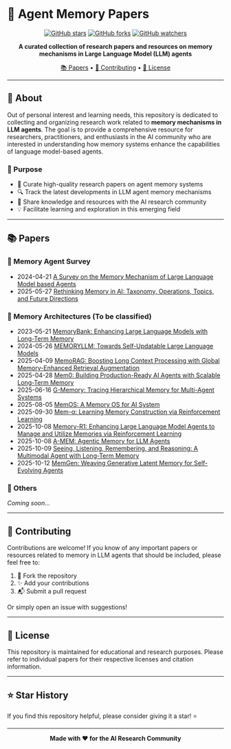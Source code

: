 # 🧠 Agent Memory Papers

<div align="center">

[![GitHub stars](https://img.shields.io/github/stars/norsheep/Agent_Memory_Papers?style=social)](https://github.com/norsheep/Agent_Memory_Papers/stargazers)
[![GitHub forks](https://img.shields.io/github/forks/norsheep/Agent_Memory_Papers?style=social)](https://github.com/norsheep/Agent_Memory_Papers/network/members)
[![GitHub watchers](https://img.shields.io/github/watchers/norsheep/Agent_Memory_Papers?style=social)](https://github.com/norsheep/Agent_Memory_Papers/watchers)

**A curated collection of research papers and resources on memory mechanisms in Large Language Model (LLM) agents**

[📚 Papers](#-papers) • [🤝 Contributing](#-contributing) • [📄 License](#-license)

</div>

---

## 📖 About

Out of personal interest and learning needs, this repository is dedicated to collecting and organizing research work related to **memory mechanisms in LLM agents**. The goal is to provide a comprehensive resource for researchers, practitioners, and enthusiasts in the AI community who are interested in understanding how memory systems enhance the capabilities of language model-based agents.

### 🎯 Purpose

- 📝 Curate high-quality research papers on agent memory systems
- 🔍 Track the latest developments in LLM agent memory mechanisms
- 🌟 Share knowledge and resources with the AI research community
- 💡 Facilitate learning and exploration in this emerging field

---

## 📚 Papers

### 📖 Memory Agent Survey
- 2024-04-21 [A Survey on the Memory Mechanism of Large Language Model based Agents](https://arxiv.org/abs/2404.13501)
- 2025-05-27 [Rethinking Memory in AI: Taxonomy, Operations, Topics, and Future Directions](http://arxiv.org/abs/2505.00675)
### 🔄 Memory Architectures (To be classified)
- 2023-05-21 [MemoryBank: Enhancing Large Language Models with Long-Term Memory](http://arxiv.org/abs/2305.10250)
- 2024-05-26 [MEMORYLLM: Towards Self-Updatable Large Language Models](http://arxiv.org/abs/2402.04624)
- 2025-04-09 [MemoRAG: Boosting Long Context Processing with Global Memory-Enhanced Retrieval Augmentation](http://arxiv.org/abs/2409.05591)
- 2025-04-28 [Mem0: Building Production-Ready AI Agents with Scalable Long-Term Memory](http://arxiv.org/abs/2504.19413)
- 2025-06-16 [G-Memory: Tracing Hierarchical Memory for Multi-Agent Systems](http://arxiv.org/abs/2506.07398)
- 2025-08-05 [MemOS: A Memory OS for AI System](http://arxiv.org/abs/2507.03724)
- 2025-09-30 [Mem-α: Learning Memory Construction via Reinforcement Learning](http://arxiv.org/abs/2509.25911)
- 2025-10-08 [Memory-R1: Enhancing Large Language Model Agents to Manage and Utilize Memories via Reinforcement Learning](http://arxiv.org/abs/2508.19828)
- 2025-10-08 [A-MEM: Agentic Memory for LLM Agents](http://arxiv.org/abs/2502.12110)
- 2025-10-09 [Seeing, Listening, Remembering, and Reasoning: A Multimodal Agent with Long-Term Memory](http://arxiv.org/abs/2508.09736)
- 2025-10-12 [MemGen: Weaving Generative Latent Memory for Self-Evolving Agents](http://arxiv.org/abs/2509.24704)

### 🧪 Others

*Coming soon...*

---

## 🤝 Contributing

Contributions are welcome! If you know of any important papers or resources related to memory in LLM agents that should be included, please feel free to:

1. 🍴 Fork the repository
2. ✨ Add your contributions
3. 📬 Submit a pull request

Or simply open an issue with suggestions!

---

## 📄 License

This repository is maintained for educational and research purposes. Please refer to individual papers for their respective licenses and citation information.

---

## ⭐ Star History

If you find this repository helpful, please consider giving it a star! ⭐

---

<div align="center">

**Made with ❤️ for the AI Research Community**

</div>
